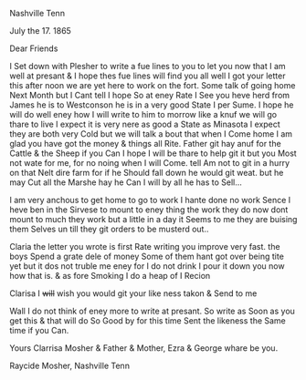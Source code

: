 Nashville Tenn 

July the 17. 1865

Dear Friends

I Set down with Plesher to write a fue lines to you to let you now that I am well at presant & I hope thes fue lines will find you all well I got your letter this after noon we are yet here to work on the fort. Some talk of going home Next Month but I Cant tell I hope So at eney Rate  I See you heve herd from James  he is to Westconson he is in a very good State I per Sume. I hope he will do well eney how I will write to him to morrow  like a knuf we will go thare to live I expect it is very nere as good a State as Minasota  I expect they are both very Cold but we will talk a bout that when I Come home  I am glad you have got the money & things all Rite. Father git hay anuf for the Cattle & the Sheep if you Can  I hope I will be thare to help git it but you Most not wate for me, for no noing when I will Come. tell Am not to git in a hurry on that Nelt dire farm for if he Should fall down he would git weat. but he may Cut all the Marshe hay he Can  I will by all he has to Sell... 

I am very anchous to get home to go to work I hante done no work Sence I heve ben in the Sirvese to mount to eney thing the work they do now dont mount to much  they work but a little in a day it Seems to me they are buising them Selves un till they git orders to be musterd out.. 

Claria the letter you wrote is first Rate writing you improve very fast. the boys Spend a grate dele of money Some of them hant got over being tite yet but it dos not truble me eney for I do not drink I pour it down you now how that is. & as fore Smoking I do a heap of I Recion  

Clarisa I ~~will~~ wish you would git your like ness takon & Send to me  

Wall I do not think of eney more to write at presant. So write as Soon as you get this & that will do So Good by for this time Sent the likeness the Same time if you Can. 

Yours Clarrisa Mosher & Father & Mother, Ezra & George whare be you. 

Raycide Mosher, Nashville Tenn